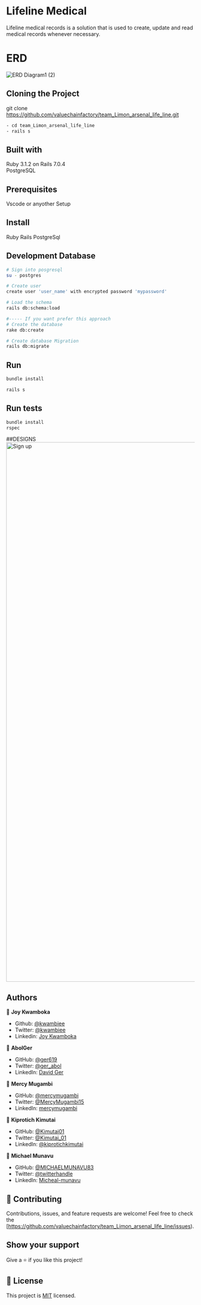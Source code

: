 
# Lifeline Medical

Lifeline medical records is a solution that is used to create, update and read medical records whenever necessary.

# ERD
![ERD Diagram1 (2)](https://user-images.githubusercontent.com/48310207/201509109-1173932a-9df2-49ab-bf94-31e20ec3fb17.jpg)

## Cloning the Project
git clone https://github.com/valuechainfactory/team_Limon_arsenal_life_line.git

```bash
- cd team_Limon_arsenal_life_line
- rails s
```

## Built with
Ruby 3.1.2 on Rails 7.0.4 <br>
PostgreSQL

## Prerequisites
Vscode or anyother Setup

## Install
Ruby
Rails
PostgreSql

## Development Database
```bash
# Sign into posgresql
su - postgres

# Create user
create user 'user_name' with encrypted password 'mypassword'

# Load the schema
rails db:schema:load

#----- If you want prefer this approach
# Create the database
rake db:create

# Create database Migration
rails db:migrate
```

## Run
```bash 
bundle install

rails s
```
## Run tests
```bash
bundle install
rspec
```

##DESIGNS
<img width="1440" alt="Sign up" src="https://user-images.githubusercontent.com/48310207/201519826-b29bc1cc-0c55-4d3d-aa42-d18d31f1ec5a.png">


## Authors

👤 **Joy Kwamboka**

- Github: [@kwambiee](https://github.com/kwambiee)
- Twitter: [@kwambiee](https://twitter.com/kwambiee)
- Linkedin: [Joy Kwamboka](https://www.linkedin.com/in/joy-kwamboka)

👤 **AbolGer**

- GitHub: [@ger619](https://github.com/ger619)
- Twitter: [@ger_abol](https://twitter.com/ger_abol)
- LinkedIn: [David Ger](https://linkedin.com/in/david-ger-426b4576)

👤 **Mercy Mugambi**

- GitHub: [@mercymugambi](https://github.com/mercymugambi)
- Twitter: [@MercyMugambi15](https://twitter.com/MercyMugambi15)
- LinkedIn: [mercymugambi](https://www.linkedin.com/in/mercymugambi)

👤 **Kiprotich Kimutai**

- GitHub: [@Kimutai01](https://github.com/Kimutai01)
- Twitter: [@Kimutai_01](https://twitter.com/Kimutai_01?s=09)
- LinkedIn: [@kiprotichkimutai](https://www.linkedin.com/m/in/kimutai-kiprotich-1b5045216)

👤 **Michael Munavu**

- GitHub: [@MICHAELMUNAVU83](https://github.com/MICHAELMUNAVU83)
- Twitter: [@twitterhandle](https://twitter.com/MichealTrance1)
- LinkedIn: [Micheal-munavu](https://www.linkedin.com/in/michael-munavu/)

## 🤝 Contributing

Contributions, issues, and feature requests are welcome!
Feel free to check the [https://github.com/valuechainfactory/team_Limon_arsenal_life_line/issues).

## Show your support

Give a ⭐️ if you like this project!

## 📝 License

This project is [MIT](./MIT.md) licensed.

